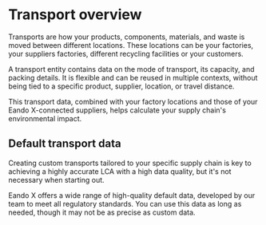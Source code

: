 # Transport overview

Transports are how your products, components, materials, and waste is moved between different locations. These locations can be your factories, your suppliers factories, different recycling facilities or your customers.

A transport entity contains data on the mode of transport, its capacity, and packing details. It is flexible and can be reused in multiple contexts, without being tied to a specific product, supplier, location, or travel distance.

This transport data, combined with your factory locations and those of your Eando X-connected suppliers, helps calculate your supply chain's environmental impact.

## Default transport data

Creating custom transports tailored to your specific supply chain is key to achieving a highly accurate LCA with a high data quality, but it's not necessary when starting out.

Eando X offers a wide range of high-quality default data, developed by our team to meet all regulatory standards. You can use this data as long as needed, though it may not be as precise as custom data.